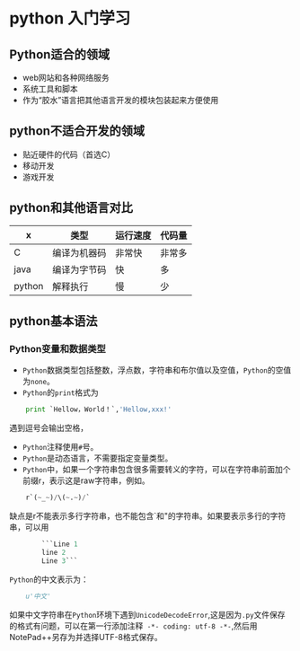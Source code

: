 # python 入门学习

## Python适合的领域

+ web网站和各种网络服务
+ 系统工具和脚本
+ 作为“胶水”语言把其他语言开发的模块包装起来方便使用

## python不适合开发的领域

+ 贴近硬件的代码（首选C）
+ 移动开发 
+ 游戏开发

## python和其他语言对比

x|类型|运行速度|代码量|
---|---|---|---|
C|编译为机器码|非常快|非常多|
java|编译为字节码|快|多|
python|解释执行|慢|少|

## python基本语法

### Python变量和数据类型

+ `Python`数据类型包括整数，浮点数，字符串和布尔值以及空值，`Python`的空值为`none`。
+ `Python`的`print`格式为
```Python
    print `Hellow，World！`,'Hellow,xxx!'
```
遇到逗号会输出空格，
+ `Python`注释使用`#`号。
+ `Python`是动态语言，不需要指定变量类型。
+ `Python`中，如果一个字符串包含很多需要转义的字符，可以在字符串前面加个前缀r，表示这是raw字符串，例如。
```Python
    r`(~_~)/\(~.~)/`
```
缺点是r不能表示多行字符串，也不能包含`和"的字符串。如果要表示多行的字符串，可以用
```Python
        ```Line 1
        line 2
        Line 3```
```
`Python`的中文表示为：
```Python
    u'中文'
```
如果中文字符串在`Python`环境下遇到`UnicodeDecodeError`,这是因为`.py`文件保存的格式有问题，可以在第一行添加注释` -*- coding: utf-8 -*-`,然后用NotePad++另存为并选择UTF-8格式保存。


